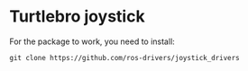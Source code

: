 # Turtlebro joystick
For the package to work, you need to install:
```
git clone https://github.com/ros-drivers/joystick_drivers
```